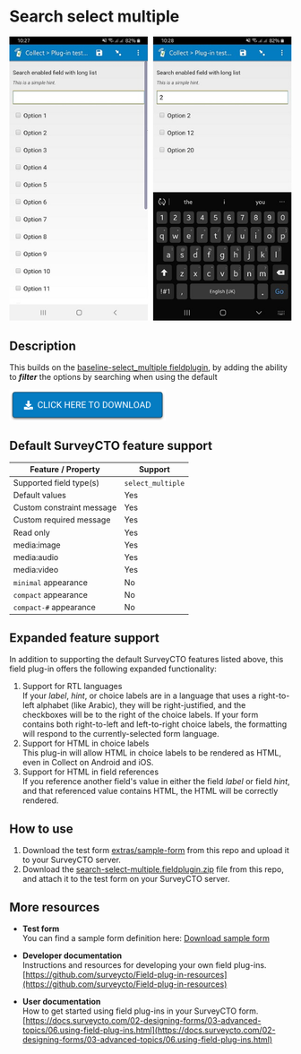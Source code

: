 # Search select multiple

![Default appearance for the 'search-select-multiple' field plug-in](extras/default-search.jpg)

## Description

This builds on the [baseline-select_multiple fieldplugin](https://github.com/surveycto/baseline-select_multiple), by adding the ability to ***filter*** the options by searching when using the default

[![Download now](extras/download-button.png)](https://github.com/surveycto/search-select-multiple/raw/master/search-select-multiple.fieldplugin.zip)

## Default SurveyCTO feature support

| Feature / Property | Support |
| --- | --- |
| Supported field type(s) | `select_multiple`|
| Default values | Yes |
| Custom constraint message | Yes |
| Custom required message | Yes |
| Read only | Yes |
| media:image | Yes |
| media:audio | Yes |
| media:video | Yes |
| `minimal` appearance | No |
| `compact` appearance | No |
| `compact-#` appearance | No |

## Expanded feature support

In addition to supporting the default SurveyCTO features listed above, this field plug-in offers the following expanded functionality:

1. Support for RTL languages  
    If your *label*, *hint*, or choice labels are in a language that uses a right-to-left alphabet (like Arabic), they will be right-justified, and the checkboxes will be to the right of the choice labels. If your form contains both right-to-left and left-to-right choice labels, the formatting will respond to the currently-selected form language.
1. Support for HTML in choice labels  
    This plug-in will allow HTML in choice labels to be rendered as HTML, even in Collect on Android and iOS.
1. Support for HTML in field references  
    If you reference another field's value in either the field *label* or field *hint*, and that referenced value contains HTML, the HTML will be correctly rendered.

## How to use

1. Download the test form [extras/sample-form](https://github.com/surveycto/search-select-multiple/raw/master/extras/sample-form/plugin_test_form_search_select_multiple.xlsx) from this repo and upload it to your SurveyCTO server.
1. Download the [search-select-multiple.fieldplugin.zip](https://github.com/surveycto/search-select-multiple/raw/master/search-select-multiple.fieldplugin.zip) file from this repo, and attach it to the test form on your SurveyCTO server.

## More resources

* **Test form**  
You can find a sample form definition here: 
[Download sample form](https://github.com/surveycto/search-select-multiple/raw/master/extras/sample-form/plugin_test_form_search_select_multiple.xlsx)

* **Developer documentation**  
Instructions and resources for developing your own field plug-ins.  
[https://github.com/surveycto/Field-plug-in-resources](https://github.com/surveycto/Field-plug-in-resources)

* **User documentation**  
How to get started using field plug-ins in your SurveyCTO form.  
[https://docs.surveycto.com/02-designing-forms/03-advanced-topics/06.using-field-plug-ins.html](https://docs.surveycto.com/02-designing-forms/03-advanced-topics/06.using-field-plug-ins.html)
